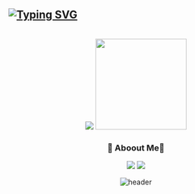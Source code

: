 [![Typing SVG](https://readme-typing-svg.herokuapp.com/?color=gradient&lines=Welcome+to+Hanbi's+github&font=Redressed&size=40)](https://git.io/typing-svg)
---
<div align="center">
<br>
<!-- stats -->
<img src = "https://github-readme-stats.vercel.app/api?username=khbbbbi&show_icons=true&theme=onedark">
<img style="height:180px" src="https://github-readme-stats.vercel.app/api/top-langs/?username=khbbbbi&layout=compact&theme=nord&hide_border=true" />

<br>

<!-- 인스타,벨로그 -->
<h3>😬 Aboout Me😬</h3>

<a href="https://velog.io/@hamba" target="_blank"><img src="https://img.shields.io/badge/velog-82c59c?style=flat&logo=velog&logoColor=white"/></a>
<a href="https://www.instagram.com/o_ham.ba/" target="_blank"><img src="https://img.shields.io/badge/Instagram-e598b2?style=flat&logo=Instagram&logoColor=white"/></a>

![header](https://capsule-render.vercel.app/api?type=waving&color=gradient&height=130&animation=fadeIn&section=footer&text=🚗💨&fontAlign=70)
    
</div>

<!-- 
참고 사이트 : https://github.com/dkssud8150/dkssud8150 
-->
